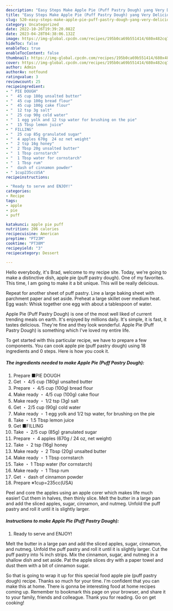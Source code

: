 ```yaml
---
description: "Easy Steps Make Apple Pie (Puff Pastry Dough) yang Very Delicious"
title: "Easy Steps Make Apple Pie (Puff Pastry Dough) yang Very Delicious"
slug: 520-easy-steps-make-apple-pie-puff-pastry-dough-yang-very-delicious
category: Uncategorized
date: 2022-10-26T19:39:20.082Z
date: 2023-04-28T04:38:06.132Z
image: https://img-global.cpcdn.com/recipes/195b0ca69b551414/680x482cq70/apple-pie-puff-pastry-dough-recipe-main-photo.jpg
hideToc: false
enableToc: true
enableTocContent: false
thumbnail: https://img-global.cpcdn.com/recipes/195b0ca69b551414/680x482cq70/apple-pie-puff-pastry-dough-recipe-main-photo.jpg
cover: https://img-global.cpcdn.com/recipes/195b0ca69b551414/680x482cq70/apple-pie-puff-pastry-dough-recipe-main-photo.jpg
author: Admin
authorAv: notfound
ratingvalue: 3
reviewcount: 25
recipeingredient:
- " PIE DOUGH"
- "  45 cup 180g unsalted butter"
- "  45 cup 100g bread flour"
- "  45 cup 100g cake flour"
- "  12 tsp 3g salt"
- "  25 cup 90g cold water"
- "  1 egg yolk and 12 tsp water for brushing on the pie"
- "  15 Tbsp lemon juice"
- " FILLING"
- "  25 cup 85g granulated sugar"
- "  4 apples 670g  24 oz net weight"
- "  2 tsp 16g honey"
- "  2 Tbsp 20g unsalted butter"
- "  1 Tbsp cornstarch"
- "  1 Tbsp water for cornstarch"
- "  1 Tbsp rum"
- "  dash of cinnamon powder"
- " 1cup235ccUSA"
recipeinstructions:

- "Ready to serve and ENJOY!"
categories:
- Recipe
tags:
- apple
- pie
- puff

katakunci: apple pie puff 
nutrition: 206 calories
recipecuisine: American
preptime: "PT23M"
cooktime: "PT38M"
recipeyield: "3"
recipecategory: Dessert

---
```



Hello everybody, it's Brad, welcome to my recipe site. Today, we're going to make a distinctive dish, apple pie (puff pastry dough). One of my favorites. This time, I am going to make it a bit unique. This will be really delicious.

Repeat for another sheet of puff pastry. Line a large baking sheet with parchment paper and set aside. Preheat a large skillet over medium heat. Egg wash: Whisk together one egg with about a tablespoon of water.

Apple Pie (Puff Pastry Dough) is one of the most well liked of current trending meals on earth. It's enjoyed by millions daily. It's simple, it is fast, it tastes delicious. They're fine and they look wonderful. Apple Pie (Puff Pastry Dough) is something which I've loved my entire life.


To get started with this particular recipe, we have to prepare a few components. You can cook apple pie (puff pastry dough) using 18 ingredients and 0 steps. Here is how you cook it.

<!--inarticleads1-->

##### The ingredients needed to make Apple Pie (Puff Pastry Dough):

1. Prepare  ■PIE DOUGH
1. Get  ・ 4/5 cup (180g) unsalted butter
1. Prepare  ・ 4/5 cup (100g) bread flour
1. Make ready  ・ 4/5 cup (100g) cake flour
1. Make ready  ・ 1/2 tsp (3g) salt
1. Get  ・ 2/5 cup (90g) cold water
1. Make ready  ・ 1 egg yolk and 1/2 tsp water, for brushing on the pie
1. Take  ・ 1.5 Tbsp lemon juice
1. Get  ■FILLING
1. Take  ・ 2/5 cup (85g) granulated sugar
1. Prepare  ・ 4 apples (670g / 24 oz, net weight)
1. Take  ・ 2 tsp (16g) honey
1. Make ready  ・ 2 Tbsp (20g) unsalted butter
1. Make ready  ・ 1 Tbsp cornstarch
1. Take  ・ 1 Tbsp water (for cornstarch)
1. Make ready  ・ 1 Tbsp rum
1. Get  ・ dash of cinnamon powder
1. Prepare  ※1cup=235cc(USA)


Peel and core the apples using an apple corer which makes life much easier! Cut them in halves, then thinly slice. Melt the butter in a large pan and add the sliced apples, sugar, cinnamon, and nutmeg. Unfold the puff pastry and roll it until it is slightly larger. 

<!--inarticleads2-->

##### Instructions to make Apple Pie (Puff Pastry Dough):


1. Ready to serve and ENJOY!

Melt the butter in a large pan and add the sliced apples, sugar, cinnamon, and nutmeg. Unfold the puff pastry and roll it until it is slightly larger. Cut the puff pastry into ¾ inch strips. Mix the cinnamon, sugar, and nutmeg in a shallow dish and set aside. Pat the apple slices dry with a paper towel and dust them with a bit of cinnamon sugar. 

So that is going to wrap it up for this special food apple pie (puff pastry dough) recipe. Thanks so much for your time. I'm confident that you can make this at home. There is gonna be interesting food at home recipes coming up. Remember to bookmark this page on your browser, and share it to your family, friends and colleague. Thank you for reading. Go on get cooking!
